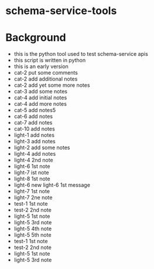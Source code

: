 # schema-service-tools
# Background
- this is the python tool used to test schema-service apis
- this script is written in python
- this is an early version
- cat-2 put some comments
- cat-2 add additional notes
- cat-2 add yet some more notes
- cat-3 add some notes
- cat-4 add initial notes
- cat-4 add more notes
- cat-5 add notes5 
- cat-6 add notes
- cat-7 add notes
- cat-10 add notes
- light-1 add notes
- light-3 add notes
- light-2 add some notes
- light-4 add notes
- light-4 2nd note
- light-6 1st note
- light-7 ist note
- light-8 1st note
- light-6 new light-6 1st message
- light-7 1st note
- light-7 2ne note
- test-1 1st note
- test-2 2nd note
- light-5 1st note
- light-5 3rd note
- light-5 4th note
- light-5 5th note
- test-1 1st note
- test-2 2nd note
- light-5 1st note
- light-5 3rd note
